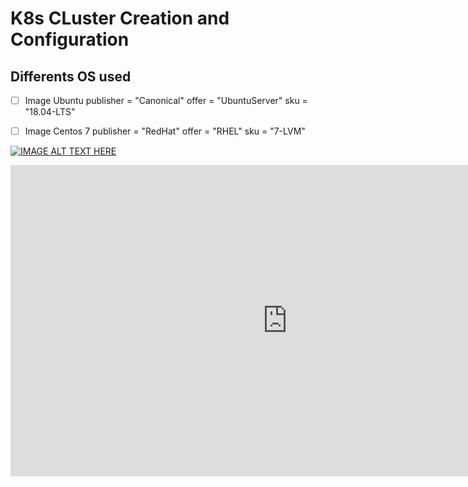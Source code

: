 # K8s CLuster Creation and Configuration

## Differents OS used

- [ ] Image Ubuntu
    publisher = "Canonical"
    offer     = "UbuntuServer"
    sku       = "18.04-LTS"

- [ ] Image Centos 7
    publisher = "RedHat"
    offer     = "RHEL"
    sku       = "7-LVM"

[![IMAGE ALT TEXT HERE](https://i9.ytimg.com/vi/UJiksn1UjQQ/mqdefault.jpg?v=62af12ec&sqp=CPirjZgG&rs=AOn4CLAscbEnDVQFdwLckuH94CQMla9x1Q)](http://www.youtube.com/watch?v=UJiksn1UjQQ)

<iframe width="885" height="498" src="https://www.youtube.com/embed/UJiksn1UjQQ" title="🤠DevOps Internship Project - IaC Demo✅ - DevOps@Student" frameborder="0" allow="accelerometer; autoplay; clipboard-write; encrypted-media; gyroscope; picture-in-picture" allowfullscreen></iframe>
